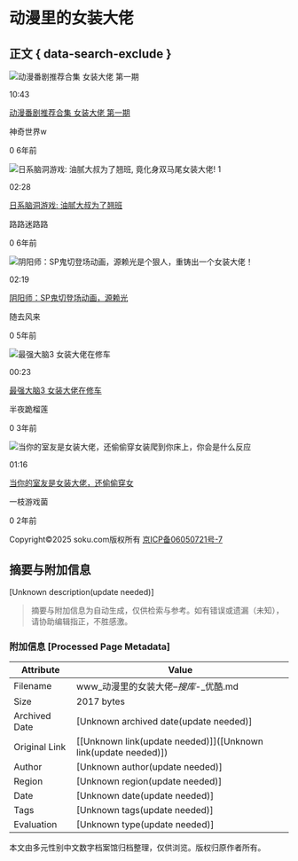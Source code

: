 # 动漫里的女装大佬

## 正文 { data-search-exclude }


![动漫番剧推荐合集  女装大佬 第一期](https://vthumb.ykimg.com/054101085B827F40000001471603E633)

10:43

[动漫番剧推荐合集 女装大佬 第一期](https://v.youku.com/v_show/id_XMzc5ODU2NTA1Mg==.html?from=s1.8-1-1.2 "动漫番剧推荐合集  女装大佬 第一期")

神奇世界w

0 6年前

![日系脑洞游戏: 油腻大叔为了翘班, 竟化身双马尾女装大佬! 1](https://vthumb.ykimg.com/054101015C2450B9ADCA61916A26CB92)

02:28

[日系脑洞游戏: 油腻大叔为了翘班](https://v.youku.com/v_show/id_XMzk4Mzg5MzU2OA==.html?from=s1.8-1-1.2 "日系脑洞游戏: 油腻大叔为了翘班, 竟化身双马尾女装大佬! 1")

路路迷路路

0 6年前

![阴阳师：SP鬼切登场动画，源赖光是个狠人，重铸出一个女装大佬！](https://vthumb.ykimg.com/054101015DD424BF8B7475938D646659)

02:19

[阴阳师：SP鬼切登场动画，源赖光](https://v.youku.com/v_show/id_XNDQ0MTYzOTEwNA==.html?from=s1.8-1-1.2 "阴阳师：SP鬼切登场动画，源赖光是个狠人，重铸出一个女装大佬！")

随去风来

0 5年前

![最强大脑3 女装大佬在修车](https://vthumb.ykimg.com/05410101609BB6450785FD96D603C5D4)

00:23

[最强大脑3 女装大佬在修车](https://v.youku.com/v_show/id_XNTA5MjUzMDUyMA==.html?from=s1.8-1-1.2 "最强大脑3 女装大佬在修车")

半夜跪榴莲

0 3年前

![当你的室友是女装大佬，还偷偷穿女装爬到你床上，你会是什么反应](https://vthumb.ykimg.com/05410101632AFDA92C400794BC383D27)

01:16

[当你的室友是女装大佬，还偷偷穿女](https://v.youku.com/v_show/id_XNTkwNTUxMTg1Mg==.html?from=s1.8-1-1.2 "当你的室友是女装大佬，还偷偷穿女装爬到你床上，你会是什么反应")

一枝游戏菌

0 2年前

Copyright©2025 soku.com版权所有 [京ICP备06050721号-7](http://beian.miit.gov.cn)
<!-- tcd_original_link https://www.soku.com/search_ikuvideo/q_%E5%8A%A8%E6%BC%AB%E9%87%8C%E7%9A%84%E5%A5%B3%E8%A3%85%E5%A4%A7%E4%BD%AC_orderby_1_limitdate_0?site=14&_lg=10&cateid=99 -->


## 摘要与附加信息

<!-- tcd_abstract -->
[Unknown description(update needed)]
<!-- tcd_abstract_end -->

> 摘要与附加信息为自动生成，仅供检索与参考。如有错误或遗漏（未知），请协助编辑指正，不胜感激。

### 附加信息 [Processed Page Metadata]

| Attribute       | Value                                  |
|-----------------|----------------------------------------|
| Filename        | www_动漫里的女装大佬–_搜库_-_优酷.md                             |
| Size            | 2017 bytes                           |
| Archived Date   | [Unknown archived date(update needed)]                             |
| Original Link   | [[Unknown link(update needed)]]([Unknown link(update needed)])                       |
| Author          | [Unknown author(update needed)]                               |
| Region          | [Unknown region(update needed)]                               |
| Date            | [Unknown date(update needed)]                                 |
| Tags            | [Unknown tags(update needed)]                                 |
| Evaluation            | [Unknown type(update needed)]                                 |
<!-- tcd_table_end -->

本文由多元性别中文数字档案馆归档整理，仅供浏览。版权归原作者所有。
